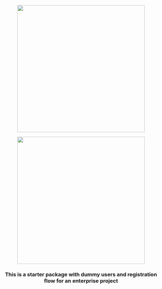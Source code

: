 <p align="center"><a href="https://laravel.com" target="_blank"><img src="https://raw.githubusercontent.com/laravel/art/master/logo-lockup/5%20SVG/2%20CMYK/1%20Full%20Color/laravel-logolockup-cmyk-red.svg" width="400"></a></p>


<p align="center"><a href="https://laravel.com" target="_blank"><img src="https://jetstream.laravel.com/assets/img/logo.svg" width="400"></a></p>


<h3 align="center">This is a starter package with dummy users and registration flow for an enterprise project</h3>
